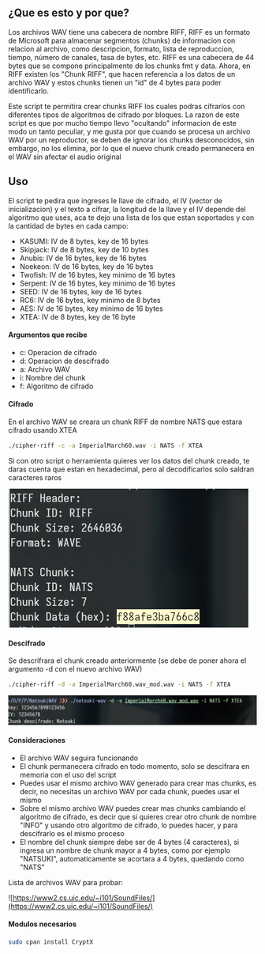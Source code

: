 ## ¿Que es esto y por que?

Los archivos WAV tiene una cabecera de nombre RIFF, RIFF es un formato de Microsoft para almacenar segmentos (chunks) de informacion con relacion al archivo, como descripcion, formato, lista de reproduccion, tiempo, número de canales, tasa de bytes, etc.
RIFF es una cabecera de 44 bytes que se compone principalmente de los chunks fmt y data. Ahora, en RIFF existen los "Chunk RIFF",
que hacen referencia a los datos de un archivo WAV y estos chunks tienen un "id" de 4 bytes para poder identificarlo.

Este script te permitira crear chunks RIFF los cuales podras cifrarlos con diferentes tipos de algoritmos de cifrado por bloques. La razon de este script es que por mucho tiempo llevo "ocultando" informacion de este modo un tanto peculiar, y me gusta por que cuando se procesa un archivo WAV por un reproductor, se deben de ignorar los chunks desconocidos, sin embargo, no los elimina, por lo que el nuevo chunk creado permanecera en el WAV sin afectar el audio original

## Uso

El script te pedira que ingreses le llave de cifrado, el IV (vector de inicializacion) y el texto a cifrar, la longitud de la llave y el IV depende del algoritmo que uses, aca te dejo una lista de los que estan soportados y con la cantidad de bytes en cada campo:

- KASUMI: IV de 8 bytes, key de 16 bytes
- Skipjack: IV de 8 bytes, key de 10 bytes
- Anubis: IV de 16 bytes, key de 16 bytes
- Noekeon: IV de 16 bytes, key de 16 bytes
- Twofish: IV de 16 bytes, key minimo de 16 bytes
- Serpent: IV de 16 bytes, key minimo de 16 bytes
- SEED: IV de 16 bytes, key de 16 bytes 
- RC6: IV de 16 bytes, key minimo de 8 bytes
- AES: IV de 16 bytes, key minimo de 16 bytes
- XTEA: IV de 8 bytes, key de 16 byte 

#### Argumentos que recibe

- c: Operacion de cifrado
- d: Operacion de descifrado
- a: Archivo WAV
- i: Nombre del chunk
- f: Algoritmo de cifrado

#### Cifrado

En el archivo WAV se creara un chunk RIFF de nombre NATS que estara cifrado usando XTEA

```bash
./cipher-riff -c -a ImperialMarch60.wav -i NATS -f XTEA
```
Si con otro script o herramienta quieres ver los datos del chunk creado, te daras cuenta que estan en hexadecimal, pero al decodificarlos solo saldran caracteres raros

![](https://github.com/ic4rta/CipherRIFF/blob/main/assets/chunks.png)

#### Descifrado

Se descrifrara el chunk creado anteriormente (se debe de poner ahora el argumento -d con el nuevo archivo WAV)

```bash
./cipher-riff -d -a ImperialMarch60.wav_mod.wav -i NATS -f XTEA
```

![](https://github.com/ic4rta/CipherRIFF/blob/main/assets/descifrado.png)

#### Consideraciones

- El archivo WAV seguira funcionando
- El chunk permanecera cifrado en todo momento, solo se descifrara en memoria con el uso del script
- Puedes usar el mismo archivo WAV generado para crear mas chunks, es decir, no necesitas un archivo WAV por cada chunk, puedes usar el mismo
- Sobre el mismo archivo WAV puedes crear mas chunks cambiando el algoritmo de cifrado, es decir que si quieres crear otro chunk de nombre "INFO" y usando otro algoritmo de cifrado, lo puedes hacer, y para descifrarlo es el mismo proceso
- El nombre del chunk siempre debe ser de 4 bytes (4 caracteres), si ingresa un nombre de chunk mayor a 4 bytes, como por ejemplo "NATSUKI", automaticamente se acortara a 4 bytes, quedando como "NATS"

Lista de archivos WAV para probar:

![https://www2.cs.uic.edu/~i101/SoundFiles/](https://www2.cs.uic.edu/~i101/SoundFiles/)

#### Modulos necesarios

```bash
sudo cpan install CryptX
```
